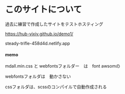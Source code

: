 # このサイトについて
過去に練習で作成したサイトをテストホスティング

 https://hub-vixiv.github.io/demo1/

 steady-trifle-458d4d.netlify.app

#### memo
mdall.min.css と webfontsフォルダー　は　font awsomの

webfontsフォルダは　動かさない

cssフォルダは、scssのコンパイルで自動作成される
